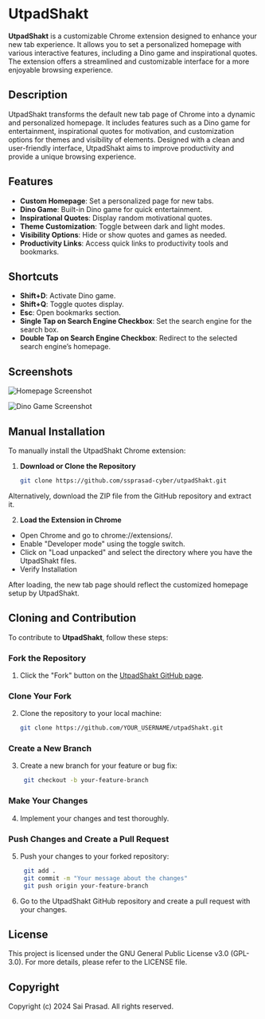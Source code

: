 # UtpadShakt

**UtpadShakt** is a customizable Chrome extension designed to enhance your new tab experience. It allows you to set a personalized homepage with various interactive features, including a Dino game and inspirational quotes. The extension offers a streamlined and customizable interface for a more enjoyable browsing experience.

## Description

UtpadShakt transforms the default new tab page of Chrome into a dynamic and personalized homepage. It includes features such as a Dino game for entertainment, inspirational quotes for motivation, and customization options for themes and visibility of elements. Designed with a clean and user-friendly interface, UtpadShakt aims to improve productivity and provide a unique browsing experience.

## Features

- **Custom Homepage**: Set a personalized page for new tabs.
- **Dino Game**: Built-in Dino game for quick entertainment.
- **Inspirational Quotes**: Display random motivational quotes.
- **Theme Customization**: Toggle between dark and light modes.
- **Visibility Options**: Hide or show quotes and games as needed.
- **Productivity Links**: Access quick links to productivity tools and bookmarks.

## Shortcuts

- **Shift+D**: Activate Dino game.
- **Shift+Q**: Toggle quotes display.
- **Esc**: Open bookmarks section.
- **Single Tap on Search Engine Checkbox**: Set the search engine for the search box.
- **Double Tap on Search Engine Checkbox**: Redirect to the selected search engine’s homepage.

## Screenshots

![Homepage Screenshot](screenshots/homepage.png)

![Dino Game Screenshot](screenshots/dino_game.png)


## Manual Installation

To manually install the UtpadShakt Chrome extension:

1. **Download or Clone the Repository**
   ```bash
   git clone https://github.com/ssprasad-cyber/utpadShakt.git
Alternatively, download the ZIP file from the GitHub repository and extract it.

2. **Load the Extension in Chrome**

 - Open Chrome and go to chrome://extensions/.
 - Enable "Developer mode" using the toggle switch.
 - Click on "Load unpacked" and select the directory where you have the UtpadShakt files.
 - Verify Installation

After loading, the new tab page should reflect the customized homepage setup by UtpadShakt.

## Cloning and Contribution

To contribute to **UtpadShakt**, follow these steps:

### Fork the Repository

1. Click the "Fork" button on the [UtpadShakt GitHub page](https://github.com/ssprasad-cyber/utpadShakt).

### Clone Your Fork

2. Clone the repository to your local machine:
   ```bash
   git clone https://github.com/YOUR_USERNAME/utpadShakt.git
### Create a New Branch
3. Create a new branch for your feature or bug fix:
   ```bash
    git checkout -b your-feature-branch
### Make Your Changes
4. Implement your changes and test thoroughly.
### Push Changes and Create a Pull Request
5. Push your changes to your forked repository:

   ```bash
    git add .
    git commit -m "Your message about the changes"
    git push origin your-feature-branch
6. Go to the UtpadShakt GitHub repository and create a pull request with your changes.

## License
This project is licensed under the GNU General Public License v3.0 (GPL-3.0). For more details, please refer to the LICENSE file.

## Copyright
Copyright (c) 2024 Sai Prasad. All rights reserved.
